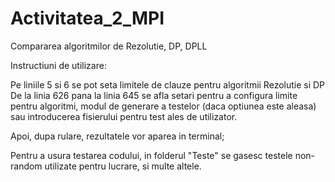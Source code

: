 # Activitatea_2_MPI
Compararea algoritmilor de Rezolutie, DP, DPLL

Instructiuni de utilizare:

Pe liniile 5 si 6 se pot seta limitele de clauze pentru algoritmii Rezolutie si DP
De la linia 626 pana la linia 645 se afla setari pentru a configura limite pentru algoritmi, modul de generare a testelor (daca optiunea este aleasa) sau introducerea fisierului pentru test ales de utilizator.

Apoi, dupa rulare, rezultatele vor aparea in terminal;

Pentru a usura testarea codului, in folderul "Teste" se gasesc testele non-random utilizate pentru lucrare, si multe altele.
